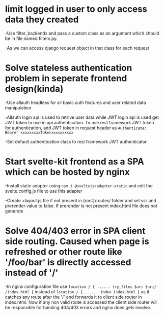 # limit logged in user to only access data they created

  -Use filter_backends and pass a custom class as an argument which should be in file named filters.py.
  
  -As we can access django request object in that class for each request
  
# Solve stateless authentication problem in seperate frontend design(kinda)

  -Use allauth headless for all basic auth features and user related data manipulation
  
  -Allauth login api is used to retrive user data while JWT login api is used get JWT token to use in api authentication. To use rest framework JWT token for authentication, add JWT token in request header as `Authenticate: Bearer xxxxxxxxxTokenxxxxxxxxxx`
  
  -Set default authentication class to rest framework JWT authenticator

# Start svelte-kit frontend as a SPA which can be hosted by nginx  

  -Install static adapter using `npm i @sveltejs/adapter-static` and edit the svelte.config.js file to use this adapter

  -Create +layout.js file if not present in {root}/routes/ folder and set ssr and prerender value to false. If prerender is not present index.html file does not generate

# Solve 404/403 error in SPA client side routing. Caused when page is refreshed or other route like '/foo/bar' is directly accessed instead of '/'

  -In nginx configuration file use `location / { ...... try_files $uri $uri/ /index.html }` instead of `location / { ...... index index.html }` as it catches any route after the '/' and forwards it to client side router in index.html. Now if any non valid route is accessed the client side router will be responsible for handing 404/403 errors and nginx does gets involve.
